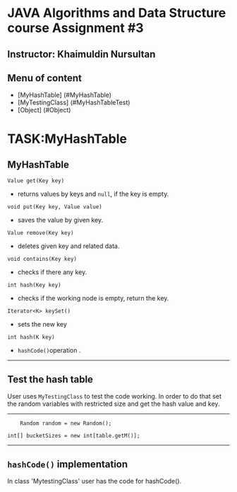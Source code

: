 # JAVA Algorithms and Data Structure course Assignment #3

Instructor: Khaimuldin Nursultan
---



## Menu of content

- [MyHashTable]  (#MyHashTable)
- [MyTestingClass] (#MyHashTableTest)
- [Object] (#Object)



# TASK:MyHashTable


## MyHashTable
```
Value get(Key key)  
``` 
- returns values by keys and ```null```, if the key is empty.


```
void put(Key key, Value value)
``` 
- saves the value by given key.


```
Value remove(Key key)
```
- deletes given key and related data.

```
void contains(Key key)

``` 
- checks if there any key.

```
int hash(Key key) 
``` 

- checks if the working node is empty, return the key.


```
Iterator<K> keySet()
```
-  sets the new key 
```
int hash(K key)
```

- ```hashCode()```operation .
---

## Test the hash table

User uses ```MyTestingClass``` to test the code working. 
In order to do that set the random variables with restricted size and get the hash value and key.

---

```    Random random = new Random();```




  ```int[] bucketSizes = new int[table.getM()];```

---

  ##  ```hashCode()``` implementation

In class 'MytestingClass' user has the code for hashCode().
